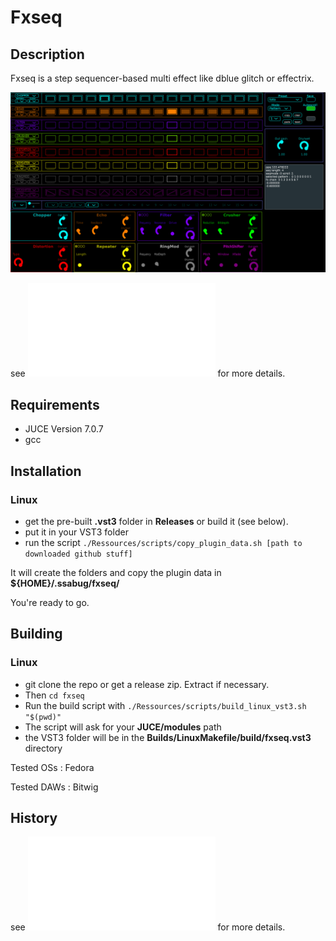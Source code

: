 # Fxseq

## Description
Fxseq is a step sequencer-based multi effect like dblue glitch or effectrix.

![alt text](Ressources/images/GUI.png)

see ![DOCUMENTATION](DOCUMENTATION.md) for more details.

## Requirements
 - JUCE Version 7.0.7
 - gcc

## Installation
### Linux
 - get the pre-built **.vst3** folder in **Releases** or build it (see below).
 - put it in your VST3 folder
 - run the script `./Ressources/scripts/copy_plugin_data.sh [path to downloaded github stuff]`

It will create the folders and copy the plugin data in **${HOME}/.ssabug/fxseq/**

You're ready to go.

## Building 
### Linux
 - git clone the repo or get a release zip. Extract if necessary.
 - Then `cd fxseq`  
 - Run the build script with `./Ressources/scripts/build_linux_vst3.sh "$(pwd)"`
 - The script will ask for your **JUCE/modules** path
 - the VST3 folder will be in the  **Builds/LinuxMakefile/build/fxseq.vst3** directory

Tested OSs  : Fedora

Tested DAWs : Bitwig

## History
see ![HISTORY](HISTORY.md) for more details.

